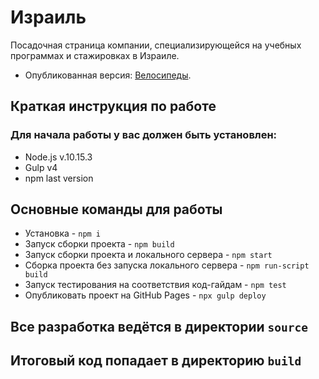 # Израиль

Посадочная страница компании, специализирующейся на учебных программах и стажировках в Израиле.

- Опубликованная версия: [Велосипеды](https://konovalov-as.github.io/Israel/).

## Краткая инструкция по работе

### Для начала работы у вас должен быть установлен:

- Node.js v.10.15.3
- Gulp v4
- npm last version

## Основные команды для работы

- Установка - `npm i`
- Запуск сборки проекта - `npm build`
- Запуск сборки проекта и локального сервера - `npm start`
- Сборка проекта без запуска локального сервера - `npm run-script build`
- Запуск тестирования на соответствия код-гайдам - `npm test`
- Опубликовать проект на GitHub Pages - `npx gulp deploy`

## Все разработка ведётся в директории `source`

## Итоговый код попадает в директорию `build`
